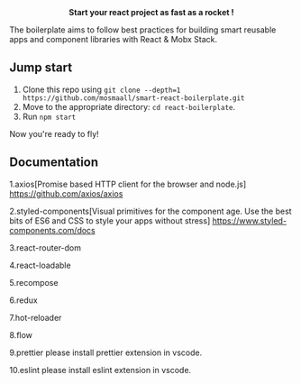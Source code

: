 <div align="center"><strong>Start your react project as fast as a rocket !</strong></div>

The boilerplate aims to follow best practices for building smart reusable apps and component libraries with React & Mobx Stack.

## Jump start

1.  Clone this repo using `git clone --depth=1 https://github.com/mosmaall/smart-react-boilerplate.git`
2.  Move to the appropriate directory: `cd react-boilerplate`.<br />
3.  Run `npm start` <br />

Now you're ready to fly!

## Documentation

1.axios[Promise based HTTP client for the browser and node.js]
https://github.com/axios/axios

2.styled-components[Visual primitives for the component age. Use the best bits of ES6 and CSS to style your apps without stress]
https://www.styled-components.com/docs

3.react-router-dom

4.react-loadable

5.recompose

6.redux

7.hot-reloader

8.flow

9.prettier please install prettier extension in vscode.

10.eslint please install eslint extension in vscode.
